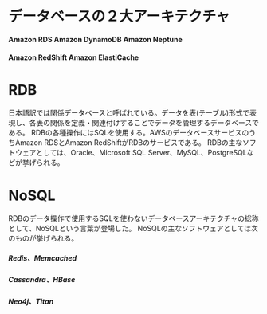 # データベースの２大アーキテクチャ
#### Amazon RDS   Amazon DynamoDB  Amazon Neptune  
#### Amazon RedShift  Amazon ElastiCache

# RDB
日本語訳では関係データベースと呼ばれている。データを表(テーブル)形式で表現し、各表の関係を定義・関連付けすることでデータを管理するデータベースである。
RDBの各種操作にはSQLを使用する。AWSのデータベースサービスのうちAmazon RDSとAmazon RedShiftがRDBのサービスである。
RDBの主なソフトウェアとしては、Oracle、Microsoft SQL Server、MySQL、PostgreSQLなどが挙げられる。

# NoSQL
RDBのデータ操作で使用するSQLを使わないデータベースアーキテクチャの総称として、NoSQLという言葉が登場した。
NoSQLの主なソフトウェアとしては次のものが挙げられる。
##### Redis、Memcached
##### Cassandra、HBase
##### Neo4j、Titan
